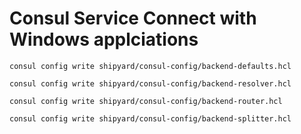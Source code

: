 # Consul Service Connect with Windows applciations 

```shell
consul config write shipyard/consul-config/backend-defaults.hcl
```

```shell
consul config write shipyard/consul-config/backend-resolver.hcl
```

```shell
consul config write shipyard/consul-config/backend-router.hcl
```

```shell
consul config write shipyard/consul-config/backend-splitter.hcl
```